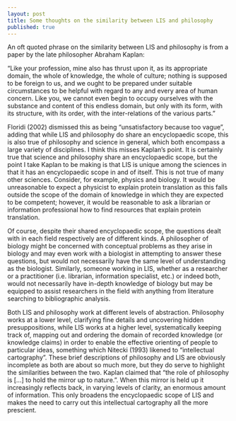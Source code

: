 ```yaml
---
layout: post
title: Some thoughts on the similarity between LIS and philosophy
published: true
---
```

An oft quoted phrase on the similarity between LIS and philosophy is from a paper by the late philosopher Abraham Kaplan:

“Like your profession, mine also has thrust upon it, as its appropriate domain, the whole of knowledge, the whole of culture; nothing is supposed to be foreign to us, and we ought to be prepared under suitable circumstances to be helpful with regard to any and every area of human concern. Like you, we cannot even begin to occupy ourselves with the substance and content of this endless domain, but only with its form, with its structure, with its order, with the inter-relations of the various parts.”

Floridi (2002) dismissed this as being “unsatisfactory because too vague”, adding that while LIS and philosophy do share an encyclopaedic scope, this is also true of philosophy and science in general, which both encompass a large variety of disciplines. I think this misses Kaplan’s point. It is certainly true that science and philosophy share an encyclopaedic scope, but the point I take Kaplan to be making is that LIS is unique among the sciences in that it has an encyclopaedic scope in and of itself. This is not true of many other sciences. Consider, for example, physics and biology. It would be unreasonable to expect a physicist to explain protein translation as this falls outside the scope of the domain of knowledge in which they are expected to be competent; however, it would be reasonable to ask a librarian or information professional how to find resources that explain protein translation.

Of course, despite their shared encyclopaedic scope, the questions dealt with in each field respectively are of different kinds. A philosopher of biology might be concerned with conceptual problems as they arise in biology and may even work with a biologist in attempting to answer these questions, but would not necessarily have the same level of understanding as the biologist. Similarly, someone working in LIS, whether as a researcher or a practitioner (i.e. librarian, information specialist, etc.) or indeed both, would not necessarily have in-depth knowledge of biology but may be equipped to assist researchers in the field with anything from literature searching to bibliographic analysis.

Both LIS and philosophy work at different levels of abstraction. Philosophy works at a lower level, clarifying fine details and uncovering hidden presuppositions, while LIS works at a higher level, systematically keeping track of, mapping out and ordering the domain of recorded knowledge (or knowledge claims) in order to enable the effective orienting of people to particular ideas, something which Nitecki (1993) likened to “intellectual cartography”. These brief descriptions of philosophy and LIS are obviously incomplete as both are about so much more, but they do serve to highlight the similarities between the two. Kaplan claimed that “the role of philosophy is […] to hold the mirror up to nature.”. When this mirror is held up it increasingly reflects back, in varying levels of clarity, an enormous amount of information. This only broadens the encyclopaedic scope of LIS and makes the need to carry out this intellectual cartography all the more prescient.

